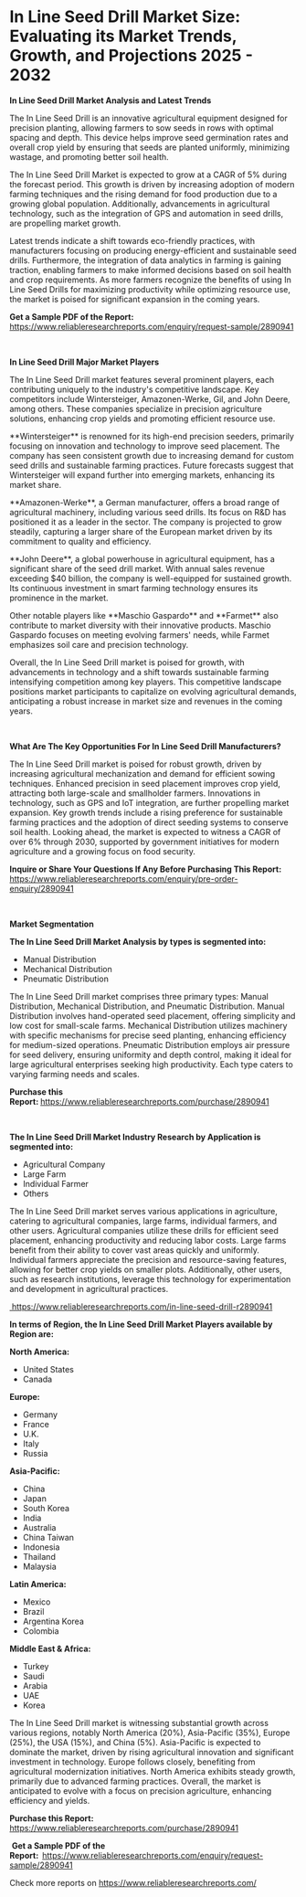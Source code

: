 <p><h1>In Line Seed Drill Market Size: Evaluating its Market Trends, Growth, and Projections 2025 - 2032</h1></p><p><strong>In Line Seed Drill Market Analysis and Latest Trends</strong></p>
<p><p>The In Line Seed Drill is an innovative agricultural equipment designed for precision planting, allowing farmers to sow seeds in rows with optimal spacing and depth. This device helps improve seed germination rates and overall crop yield by ensuring that seeds are planted uniformly, minimizing wastage, and promoting better soil health. </p><p>The In Line Seed Drill Market is expected to grow at a CAGR of 5% during the forecast period. This growth is driven by increasing adoption of modern farming techniques and the rising demand for food production due to a growing global population. Additionally, advancements in agricultural technology, such as the integration of GPS and automation in seed drills, are propelling market growth. </p><p>Latest trends indicate a shift towards eco-friendly practices, with manufacturers focusing on producing energy-efficient and sustainable seed drills. Furthermore, the integration of data analytics in farming is gaining traction, enabling farmers to make informed decisions based on soil health and crop requirements. As more farmers recognize the benefits of using In Line Seed Drills for maximizing productivity while optimizing resource use, the market is poised for significant expansion in the coming years.</p></p>
<p><strong>Get a Sample PDF of the Report:&nbsp;</strong> <a href="https://www.reliableresearchreports.com/enquiry/request-sample/2890941?utm_campaign=3529&utm_medium=2&utm_source=Github&utm_content=ia&utm_term=14032025&utm_id=in-line-seed-drill">https://www.reliableresearchreports.com/enquiry/request-sample/2890941</a></p>
<p>&nbsp;</p>
<p><strong>In Line Seed Drill Major Market Players</strong></p>
<p><p>The In Line Seed Drill market features several prominent players, each contributing uniquely to the industry's competitive landscape. Key competitors include Wintersteiger, Amazonen-Werke, Gil, and John Deere, among others. These companies specialize in precision agriculture solutions, enhancing crop yields and promoting efficient resource use.</p><p>**Wintersteiger** is renowned for its high-end precision seeders, primarily focusing on innovation and technology to improve seed placement. The company has seen consistent growth due to increasing demand for custom seed drills and sustainable farming practices. Future forecasts suggest that Wintersteiger will expand further into emerging markets, enhancing its market share.</p><p>**Amazonen-Werke**, a German manufacturer, offers a broad range of agricultural machinery, including various seed drills. Its focus on R&D has positioned it as a leader in the sector. The company is projected to grow steadily, capturing a larger share of the European market driven by its commitment to quality and efficiency.</p><p>**John Deere**, a global powerhouse in agricultural equipment, has a significant share of the seed drill market. With annual sales revenue exceeding $40 billion, the company is well-equipped for sustained growth. Its continuous investment in smart farming technology ensures its prominence in the market.</p><p>Other notable players like **Maschio Gaspardo** and **Farmet** also contribute to market diversity with their innovative products. Maschio Gaspardo focuses on meeting evolving farmers' needs, while Farmet emphasizes soil care and precision technology.</p><p>Overall, the In Line Seed Drill market is poised for growth, with advancements in technology and a shift towards sustainable farming intensifying competition among key players. This competitive landscape positions market participants to capitalize on evolving agricultural demands, anticipating a robust increase in market size and revenues in the coming years.</p></p>
<p>&nbsp;</p>
<p><strong>What Are The Key Opportunities For In Line Seed Drill Manufacturers?</strong></p>
<p><p>The In Line Seed Drill market is poised for robust growth, driven by increasing agricultural mechanization and demand for efficient sowing techniques. Enhanced precision in seed placement improves crop yield, attracting both large-scale and smallholder farmers. Innovations in technology, such as GPS and IoT integration, are further propelling market expansion. Key growth trends include a rising preference for sustainable farming practices and the adoption of direct seeding systems to conserve soil health. Looking ahead, the market is expected to witness a CAGR of over 6% through 2030, supported by government initiatives for modern agriculture and a growing focus on food security.</p></p>
<p><strong>Inquire or Share Your Questions If Any Before Purchasing This Report:</strong> <a href="https://www.reliableresearchreports.com/enquiry/pre-order-enquiry/2890941?utm_campaign=3529&utm_medium=2&utm_source=Github&utm_content=ia&utm_term=14032025&utm_id=in-line-seed-drill">https://www.reliableresearchreports.com/enquiry/pre-order-enquiry/2890941</a></p>
<p>&nbsp;</p>
<p><strong>Market Segmentation</strong></p>
<p><strong>The In Line Seed Drill Market Analysis by types is segmented into:</strong></p>
<p><ul><li>Manual Distribution</li><li>Mechanical Distribution</li><li>Pneumatic Distribution</li></ul></p>
<p><p>The In Line Seed Drill market comprises three primary types: Manual Distribution, Mechanical Distribution, and Pneumatic Distribution. Manual Distribution involves hand-operated seed placement, offering simplicity and low cost for small-scale farms. Mechanical Distribution utilizes machinery with specific mechanisms for precise seed planting, enhancing efficiency for medium-sized operations. Pneumatic Distribution employs air pressure for seed delivery, ensuring uniformity and depth control, making it ideal for large agricultural enterprises seeking high productivity. Each type caters to varying farming needs and scales.</p></p>
<p><strong>Purchase this Report:&nbsp;</strong><a href="https://www.reliableresearchreports.com/purchase/2890941?utm_campaign=3529&utm_medium=2&utm_source=Github&utm_content=ia&utm_term=14032025&utm_id=in-line-seed-drill">https://www.reliableresearchreports.com/purchase/2890941</a></p>
<p>&nbsp;</p>
<p><strong>The In Line Seed Drill Market Industry Research by Application is segmented into:</strong></p>
<p><ul><li>Agricultural Company</li><li>Large Farm</li><li>Individual Farmer</li><li>Others</li></ul></p>
<p><p>The In Line Seed Drill market serves various applications in agriculture, catering to agricultural companies, large farms, individual farmers, and other users. Agricultural companies utilize these drills for efficient seed placement, enhancing productivity and reducing labor costs. Large farms benefit from their ability to cover vast areas quickly and uniformly. Individual farmers appreciate the precision and resource-saving features, allowing for better crop yields on smaller plots. Additionally, other users, such as research institutions, leverage this technology for experimentation and development in agricultural practices.</p></p>
<p><a href="https://www.reliableresearchreports.com/in-line-seed-drill-r2890941?utm_campaign=3529&utm_medium=2&utm_source=Github&utm_content=ia&utm_term=14032025&utm_id=in-line-seed-drill">&nbsp;https://www.reliableresearchreports.com/in-line-seed-drill-r2890941</a></p>
<p><strong>In terms of Region, the In Line Seed Drill Market Players available by Region are:</strong></p>
<p>
    <p> <strong> North America: </strong>
        <ul>
            <li>United States</li>
            <li>Canada</li>
        </ul>
        </p> 
    <p> <strong> Europe: </strong>
        <ul>
            <li>Germany</li>
            <li>France</li>
            <li>U.K.</li>
            <li>Italy</li>
            <li>Russia</li>
        </ul>
        </p> 
    <p> <strong> Asia-Pacific: </strong>
        <ul>
            <li>China</li>
            <li>Japan</li>
            <li>South Korea</li>
            <li>India</li>
            <li>Australia</li>
            <li>China Taiwan</li>
            <li>Indonesia</li>
            <li>Thailand</li>
            <li>Malaysia</li>
        </ul>
        </p> 
    <p> <strong> Latin America: </strong>
        <ul>
            <li>Mexico</li>
            <li>Brazil</li>
            <li>Argentina Korea</li>
            <li>Colombia</li>
        </ul>
        </p> 
    <p> <strong> Middle East & Africa: </strong>
        <ul>
            <li>Turkey</li>
            <li>Saudi</li>
            <li>Arabia</li>
            <li>UAE</li>
            <li>Korea</li>
        </ul>
    </p>
    </p>
<p><p>The In Line Seed Drill market is witnessing substantial growth across various regions, notably North America (20%), Asia-Pacific (35%), Europe (25%), the USA (15%), and China (5%). Asia-Pacific is expected to dominate the market, driven by rising agricultural innovation and significant investment in technology. Europe follows closely, benefiting from agricultural modernization initiatives. North America exhibits steady growth, primarily due to advanced farming practices. Overall, the market is anticipated to evolve with a focus on precision agriculture, enhancing efficiency and yields.</p></p>
<p><strong>Purchase this Report: </strong><a href="https://www.reliableresearchreports.com/purchase/2890941?utm_campaign=3529&utm_medium=2&utm_source=Github&utm_content=ia&utm_term=14032025&utm_id=in-line-seed-drill">https://www.reliableresearchreports.com/purchase/2890941</a></p>
<p>&nbsp;<strong>Get a Sample PDF of the Report:&nbsp;&nbsp;</strong><a href="https://www.reliableresearchreports.com/enquiry/request-sample/2890941?utm_campaign=3529&utm_medium=2&utm_source=Github&utm_content=ia&utm_term=14032025&utm_id=in-line-seed-drill">https://www.reliableresearchreports.com/enquiry/request-sample/2890941</a></p>
<p><strong></strong></p>
<p>Check more reports on <a href="https://www.reliableresearchreports.com/?utm_campaign=3529&utm_medium=2&utm_source=Github&utm_content=ia&utm_term=14032025&utm_id=in-line-seed-drill">https://www.reliableresearchreports.com/</a></p>
